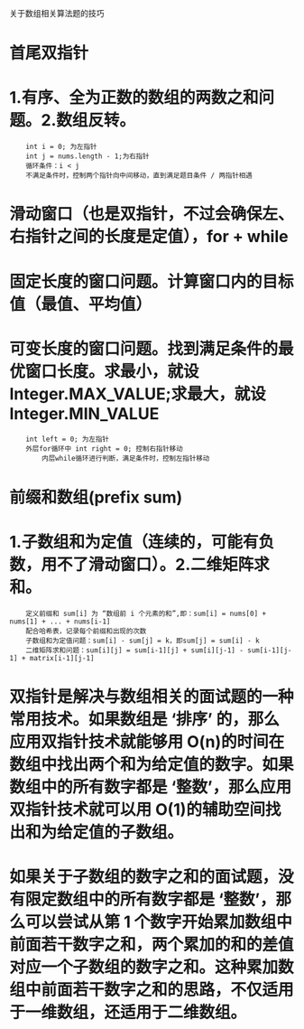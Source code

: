 关于数组相关算法题的技巧

#       首尾双指针
#       1.有序、全为正数的数组的两数之和问题。2.数组反转。
        int i = 0; 为左指针
        int j = nums.length - 1;为右指针
        循环条件：i < j
        不满足条件时，控制两个指针向中间移动，直到满足题目条件 / 两指针相遇


#       滑动窗口（也是双指针，不过会确保左、右指针之间的长度是定值），for + while
#       固定长度的窗口问题。计算窗口内的目标值（最值、平均值）
#       可变长度的窗口问题。找到满足条件的最优窗口长度。求最小，就设Integer.MAX_VALUE;求最大，就设Integer.MIN_VALUE
        int left = 0; 为左指针
        外层for循环中 int right = 0; 控制右指针移动
            内层while循环进行判断，满足条件时，控制左指针移动



#       前缀和数组(prefix sum)
#       1.子数组和为定值（连续的，可能有负数，用不了滑动窗口）。2.二维矩阵求和。
        定义前缀和 sum[i] 为 “数组前 i 个元素的和”,即：sum[i] = nums[0] + nums[1] + ... + nums[i-1]
        配合哈希表，记录每个前缀和出现的次数
        子数组和为定值问题：sum[i] - sum[j] = k，即sum[j] = sum[i] - k
        二维矩阵求和问题：sum[i][j] = sum[i-1][j] + sum[i][j-1] - sum[i-1][j-1] + matrix[i-1][j-1]




# 双指针是解决与数组相关的面试题的一种常用技术。如果数组是 ‘排序’ 的，那么应用双指针技术就能够用 O(n)的时间在数组中找出两个和为给定值的数字。如果数组中的所有数字都是 ‘整数’，那么应用双指针技术就可以用 O(1)的辅助空间找出和为给定值的子数组。 

# 如果关于子数组的数字之和的面试题，没有限定数组中的所有数字都是 ‘整数’，那么可以尝试从第 1 个数字开始累加数组中前面若干数字之和，两个累加的和的差值对应一个子数组的数字之和。这种累加数组中前面若干数字之和的思路，不仅适用于一维数组，还适用于二维数组。
